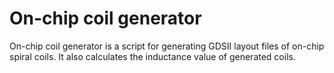 # On-chip coil generator
On-chip coil generator is a script for generating GDSII layout files of on-chip spiral coils. It also calculates the inductance value of generated coils.
